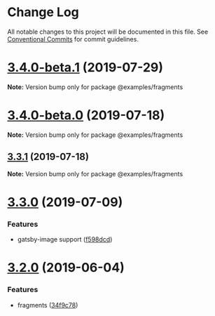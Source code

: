 # Change Log

All notable changes to this project will be documented in this file.
See [Conventional Commits](https://conventionalcommits.org) for commit guidelines.

# [3.4.0-beta.1](https://github.com/gatsbyjs/gatsby-starter-default/compare/v3.4.0-beta.0...v3.4.0-beta.1) (2019-07-29)

**Note:** Version bump only for package @examples/fragments

# [3.4.0-beta.0](https://github.com/gatsbyjs/gatsby-starter-default/compare/v3.3.1...v3.4.0-beta.0) (2019-07-18)

**Note:** Version bump only for package @examples/fragments

## [3.3.1](https://github.com/gatsbyjs/gatsby-starter-default/compare/v3.3.0...v3.3.1) (2019-07-18)

**Note:** Version bump only for package @examples/fragments

# [3.3.0](https://github.com/gatsbyjs/gatsby-starter-default/compare/v3.2.0...v3.3.0) (2019-07-09)

### Features

- gatsby-image support ([f598dcd](https://github.com/gatsbyjs/gatsby-starter-default/commit/f598dcd))

# [3.2.0](https://github.com/gatsbyjs/gatsby-starter-default/compare/v3.0.0-alpha.0...v3.2.0) (2019-06-04)

### Features

- fragments ([34f9c78](https://github.com/gatsbyjs/gatsby-starter-default/commit/34f9c78))
